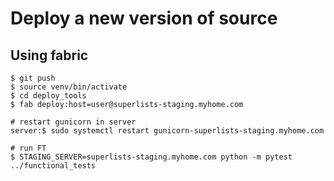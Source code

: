 Deploy a new version of source
===============================

## Using fabric

    $ git push
    $ source venv/bin/activate
    $ cd deploy_tools
    $ fab deploy:host=user@superlists-staging.myhome.com
    
    # restart gunicorn in server
    server:$ sudo systemctl restart gunicorn-superlists-staging.myhome.com
    
    # run FT
    $ STAGING_SERVER=superlists-staging.myhome.com python -m pytest ../functional_tests